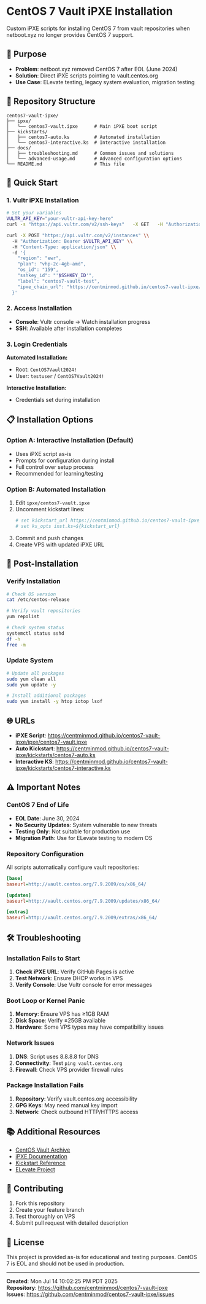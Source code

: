 # CentOS 7 Vault iPXE Installation

Custom iPXE scripts for installing CentOS 7 from vault repositories when netboot.xyz no longer provides CentOS 7 support.

## 🎯 Purpose

- **Problem**: netboot.xyz removed CentOS 7 after EOL (June 2024)
- **Solution**: Direct iPXE scripts pointing to vault.centos.org
- **Use Case**: ELevate testing, legacy system evaluation, migration testing

## 📁 Repository Structure

```
centos7-vault-ipxe/
├── ipxe/
│   └── centos7-vault.ipxe      # Main iPXE boot script
├── kickstarts/
│   ├── centos7-auto.ks         # Automated installation
│   └── centos7-interactive.ks  # Interactive installation
├── docs/
│   ├── troubleshooting.md      # Common issues and solutions
│   └── advanced-usage.md       # Advanced configuration options
└── README.md                   # This file
```

## 🚀 Quick Start

### 1. Vultr iPXE Installation

```bash
# Set your variables
VULTR_API_KEY="your-vultr-api-key-here"
curl -s "https://api.vultr.com/v2/ssh-keys"   -X GET   -H "Authorization: Bearer " | jq -r
```

```bash
curl -X POST "https://api.vultr.com/v2/instances" \\
  -H "Authorization: Bearer $VULTR_API_KEY" \\
  -H "Content-Type: application/json" \\
  -d '{
    "region": "ewr",
    "plan": "vhp-2c-4gb-amd",
    "os_id": "159",
    "sshkey_id": "'$SSHKEY_ID'",
    "label": "centos7-vault-test",
    "ipxe_chain_url": "https://centminmod.github.io/centos7-vault-ipxe/ipxe/centos7-vault.ipxe"
  }'
```

### 2. Access Installation

- **Console**: Vultr console → Watch installation progress
- **SSH**: Available after installation completes

### 3. Login Credentials

**Automated Installation:**
- Root: `CentOS7Vault2024!`
- User: `testuser` / `CentOS7Vault2024!`

**Interactive Installation:**
- Credentials set during installation

## 📋 Installation Options

### Option A: Interactive Installation (Default)

- Uses iPXE script as-is
- Prompts for configuration during install
- Full control over setup process
- Recommended for learning/testing

### Option B: Automated Installation

1. Edit `ipxe/centos7-vault.ipxe`
2. Uncomment kickstart lines:
   ```bash
   # set kickstart_url https://centminmod.github.io/centos7-vault-ipxe/kickstarts/centos7-auto.ks
   # set ks_opts inst.ks=${kickstart_url}
   ```
3. Commit and push changes
4. Create VPS with updated iPXE URL

## 🔧 Post-Installation

### Verify Installation

```bash
# Check OS version
cat /etc/centos-release

# Verify vault repositories
yum repolist

# Check system status
systemctl status sshd
df -h
free -m
```

### Update System

```bash
# Update all packages
sudo yum clean all
sudo yum update -y

# Install additional packages
sudo yum install -y htop iotop lsof
```

## 🌐 URLs

- **iPXE Script**: https://centminmod.github.io/centos7-vault-ipxe/ipxe/centos7-vault.ipxe
- **Auto Kickstart**: https://centminmod.github.io/centos7-vault-ipxe/kickstarts/centos7-auto.ks
- **Interactive KS**: https://centminmod.github.io/centos7-vault-ipxe/kickstarts/centos7-interactive.ks

## ⚠️ Important Notes

### CentOS 7 End of Life

- **EOL Date**: June 30, 2024
- **No Security Updates**: System vulnerable to new threats
- **Testing Only**: Not suitable for production use
- **Migration Path**: Use for ELevate testing to modern OS

### Repository Configuration

All scripts automatically configure vault repositories:

```ini
[base]
baseurl=http://vault.centos.org/7.9.2009/os/x86_64/

[updates] 
baseurl=http://vault.centos.org/7.9.2009/updates/x86_64/

[extras]
baseurl=http://vault.centos.org/7.9.2009/extras/x86_64/
```

## 🛠️ Troubleshooting

### Installation Fails to Start

1. **Check iPXE URL**: Verify GitHub Pages is active
2. **Test Network**: Ensure DHCP works in VPS
3. **Verify Console**: Use Vultr console for error messages

### Boot Loop or Kernel Panic

1. **Memory**: Ensure VPS has ≥1GB RAM
2. **Disk Space**: Verify ≥25GB available
3. **Hardware**: Some VPS types may have compatibility issues

### Network Issues

1. **DNS**: Script uses 8.8.8.8 for DNS
2. **Connectivity**: Test `ping vault.centos.org`
3. **Firewall**: Check VPS provider firewall rules

### Package Installation Fails

1. **Repository**: Verify vault.centos.org accessibility
2. **GPG Keys**: May need manual key import
3. **Network**: Check outbound HTTP/HTTPS access

## 📚 Additional Resources

- [CentOS Vault Archive](http://vault.centos.org/)
- [iPXE Documentation](https://ipxe.org/)
- [Kickstart Reference](https://access.redhat.com/documentation/en-us/red_hat_enterprise_linux/7/html/installation_guide/sect-kickstart-syntax)
- [ELevate Project](https://github.com/AlmaLinux/leapp-repository)

## 🤝 Contributing

1. Fork this repository
2. Create your feature branch
3. Test thoroughly on VPS
4. Submit pull request with detailed description

## 📄 License

This project is provided as-is for educational and testing purposes. CentOS 7 is EOL and should not be used in production.

---

**Created**: Mon Jul 14 10:02:25 PM PDT 2025  
**Repository**: https://github.com/centminmod/centos7-vault-ipxe  
**Issues**: https://github.com/centminmod/centos7-vault-ipxe/issues

